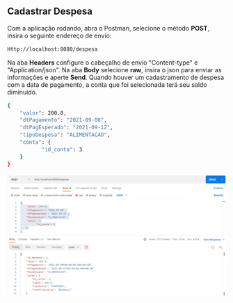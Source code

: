 ## Cadastrar Despesa
 Com a aplicação rodando, abra o Postman, selecione
o método **POST**, insira o seguinte endereço de envio:
```Html
Http://localhost:8080/despesa
```
Na aba **Headers** configure o cabeçalho de
 envio "Content-type" e "Application/json". Na aba
**Body** selecione **raw**, insira o json para
 enviar as informações e aperte **Send**.
 Quando houver um cadastramento de despesa com a data de pagamento, a conta que foi selecionada terá seu saldo diminuído.
```bash
{
    "valor": 200.0,
    "dtPagamento": "2021-09-08",
    "dtPagEsperado": "2021-09-12",
    "tipoDespesa": "ALIMENTACAO",
    "conta": {
           "id_conta": 3
    }
}
```
![](https://github.com/Jbisatto/desafiopubfuture/blob/master/docs/Despesas/CadastrarDespesa.png)
